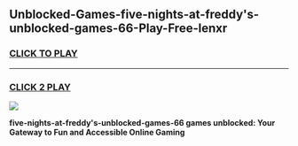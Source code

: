 
## Unblocked-Games-five-nights-at-freddy's-unblocked-games-66-Play-Free-lenxr
<h3>
<a href="https://premium76.site?title=five-nights-at-freddy's-unblocked-games-66&ref=09A">CLICK TO PLAY</a></h3>
<hr>

<h3>
<a href="https://premium76.site?title=five-nights-at-freddy's-unblocked-games-66&ref=09A">CLICK 2 PLAY</a>
  
</h3>

<a href="https://premium76.site?title=five-nights-at-freddy's-unblocked-games-66&ref=09A"><img src="https://clearcache.store/games.png"></a>


**five-nights-at-freddy's-unblocked-games-66 games unblocked: Your Gateway to Fun and Accessible Online Gaming**
